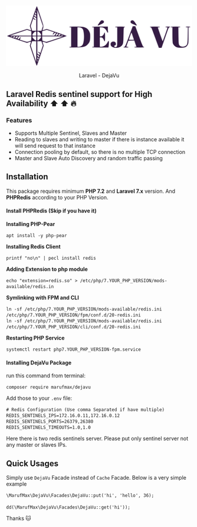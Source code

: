 <p align="center"><a href="https://github.com/marufmax/dejavu" target="_blank"><img src="./dejavu.svg"></a></p>
<p align="center">
    Laravel - DejaVu
</p>

## Laravel Redis sentinel support for High Availability :arrow_up: :arrow_up: :fire:  



### Features

* Supports Multiple Sentinel, Slaves and Master
* Reading to slaves and writing to master if there is instance available it will send request to that instance
* Connection pooling by default, so there is no multiple TCP connection 
* Master and Slave Auto Discovery  and random traffic passing



## Installation
This package requires  minimum **PHP 7.2** and **Laravel 7.x** version. And **PHPRedis** according to your PHP Version.  

#### **Install PHPRedis (Skip if you have it)**

**Installing PHP-Pear**

```shell
apt install -y php-pear
```

**Installing Redis Client**

```shell
printf "no\n" | pecl install redis
```

**Adding Extension to php module**

```
echo "extension=redis.so" > /etc/php/7.YOUR_PHP_VERSION/mods-available/redis.in
```

**Symlinking with FPM and CLI** 

```
ln -sf /etc/php/7.YOUR_PHP_VERSION/mods-available/redis.ini /etc/php/7.YOUR_PHP_VERSION/fpm/conf.d/20-redis.ini
ln -sf /etc/php/7.YOUR_PHP_VERSION/mods-available/redis.ini /etc/php/7.YOUR_PHP_VERSION/cli/conf.d/20-redis.ini
```

**Restarting PHP Service**

```
systemctl restart php7.YOUR_PHP_VERSION-fpm.service
```



#### Installing DejaVu Package

run this command from terminal: 

```shell
composer require marufmax/dejavu
```



Add those to your `.env` file: 

```
# Redis Configuration (Use comma Separated if have multiple)
REDIS_SENTINELS_IPS=172.16.0.11,172.16.0.12
REDIS_SENTINELS_PORTS=26379,26380
REDIS_SENTINELS_TIMEOUTS=1.0,1.0
```

Here there is two redis sentinels server. Please put only sentinel server not any master or slaves IPs. 



## Quick Usages
Simply use `DejaVu` Facade instead of `Cache` Facade. Below is a very simple example
```shell
\MarufMax\DejaVu\Facades\DejaVu::put('hi', 'hello', 36);

dd(\MarufMax\DejaVu\Facades\DejaVu::get('hi'));
```


Thanks :cat: 

